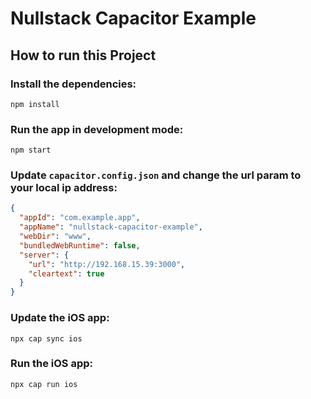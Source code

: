 # Nullstack Capacitor Example

## How to run this Project

### Install the dependencies:

`npm install`

### Run the app in development mode:

`npm start`

### Update `capacitor.config.json` and change the url param to your local ip address:

```json
{
  "appId": "com.example.app",
  "appName": "nullstack-capacitor-example",
  "webDir": "www",
  "bundledWebRuntime": false,
  "server": {
    "url": "http://192.168.15.39:3000",
    "cleartext": true
  }
}
```

### Update the iOS app:

`npx cap sync ios`

### Run the iOS app:

`npx cap run ios`
